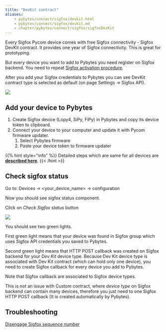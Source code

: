 ```yaml
---
title: "DevKit contract"
aliases:
    - pybytes/connect/sigfox/devkit.html
    - pybytes/connect/sigfox/devkit.md
    - chapter/pybytes/connect/sigfox/sigfoxDevKit
---
```

Every Sigfox Pycom device comes with free Sigfox connectivity - Sigfox DevKit contract. It provides one year of Sigfox connectivity. This is great for prototyping.

But every device you want to add to Pybytes you need register on Sigfox backend. You need to repeat [Sigfox activation procedure](/../../gettingstarted/registration/sigfox).

After you add your Sigfox credentials to Pybytes you can see DevKit contract type is selected as default (on page Settings → Sigfox API).

![](//gitbook/assets/pybytesdevkit%20%281%29.png)

## Add your device to Pybytes

1. Create Sigfox device (Lopy4, SiPy, FiPy) in Pybytes and copy its device token to clipboard.
2. Connect your device to your computer and update it with Pycom firmware updater.
   1. Select Pybytes firmware
   2. Paste your device token to firmware updater

{{% hint style="info" %}}
Detailed steps which are same for all devices are [**described here**](/quick).
{{< /hint >}}

## Check sigfox status

Go to: Devices → &lt;your\_device\_name&gt; → configuration

Now you should see sigfox status component.

Click on _Check Sigfox status_ button

![](//gitbook/assets/devkitcheck.png)

You should see two green lights.

First green light means that your device was found in Sigfox group which uses Sigfox API credentials you saved to Pybytes.

Second green light means that HTTP POST callback was created on Sigfox backend for your _Dev Kit_ device type. Because Dev Kit device type is associated with Dev Kit contract (which can hold only one device), you need to create Sigfox callback for every device you add to Pybytes.

Note that Sigfox callback are associated to Sigfox device types.

This is not an issue with Custom contract, where _device type_ on Sigfox backend can contain many devices, therefore you just need to one Sigfox HTTP POST callback (It is created automatically by Pybytes).

## Troubleshooting

[Disengage Sigfox sequence number](/../../tutorials/sigfox.md#disengage-sequence-number)

